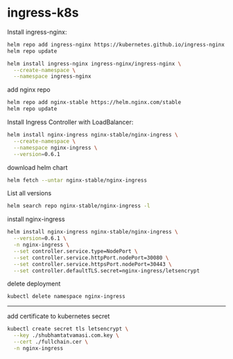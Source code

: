 # ingress-k8s


Install ingress-nginx:
```bash
helm repo add ingress-nginx https://kubernetes.github.io/ingress-nginx
helm repo update

helm install ingress-nginx ingress-nginx/ingress-nginx \
  --create-namespace \
  --namespace ingress-nginx
```

add nginx repo
```bash
helm repo add nginx-stable https://helm.nginx.com/stable
helm repo update
```

Install Ingress Controller with LoadBalancer:
```bash
helm install nginx-ingress nginx-stable/nginx-ingress \
  --create-namespace \
  --namespace nginx-ingress \
  --version=0.6.1
```

download helm chart
```bash
helm fetch --untar nginx-stable/nginx-ingress
```

List all versions
```bash
helm search repo nginx-stable/nginx-ingress -l
```

install nginx-ingress
```bash
helm install nginx-ingress nginx-stable/nginx-ingress \
  --version=0.6.1 \
  -n nginx-ingress \
  --set controller.service.type=NodePort \
  --set controller.service.httpPort.nodePort=30080 \
  --set controller.service.httpsPort.nodePort=30443 \
  --set controller.defaultTLS.secret=nginx-ingress/letsencrypt
```

delete deployment
```bash
kubectl delete namespace nginx-ingress
```
---

add certificate to kubernetes secret
```bash
kubectl create secret tls letsencrypt \
  --key ./shubhamtatvamasi.com.key \
  --cert ./fullchain.cer \
  -n nginx-ingress
```
